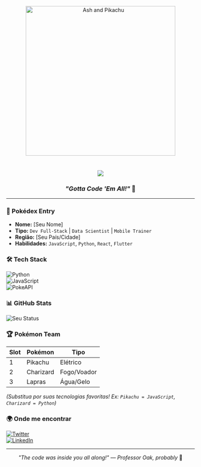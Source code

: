 <p align="center">
  <img src="https://media.tenor.com/fNdTYlP5O59.gif" alt="Ash and Pikachu" width="400">
</p>

<h1 align="center">
  <img src="https://img.shields.io/badge/-HELLO%20WORLD%20-TRAINER-red?style=for-the-badge&logo=pokemon&logoColor=yellow">  
</h1>

<h3 align="center">
  <i>"Gotta Code 'Em All!"</i> 🚀
</h3>

---

### **📜 Pokédex Entry**  
- **Nome:** [Seu Nome]  
- **Tipo:** `Dev Full-Stack` | `Data Scientist` | `Mobile Trainer`  
- **Região:** [Seu País/Cidade]  
- **Habilidades:** `JavaScript`, `Python`, `React`, `Flutter`  

### **🛠️ Tech Stack**  
![Python](https://img.shields.io/badge/-Python-3776AB?logo=python&logoColor=yellow)  
![JavaScript](https://img.shields.io/badge/-JavaScript-F7DF1E?logo=javascript&logoColor=black)  
![PokeAPI](https://img.shields.io/badge/-PokeAPI-FF0000?logo=pokemon&logoColor=white)  

### **📊 GitHub Stats**  
![Seu Status](https://github-readme-stats.vercel.app/api?username=SEUUSER&theme=electric&show_icons=true&hide_border=true)  

### **🏆 Pokémon Team**  
| Slot | Pokémon   | Tipo        |  
|------|-----------|-------------|  
| 1    | Pikachu   | Elétrico    |  
| 2    | Charizard | Fogo/Voador |  
| 3    | Lapras    | Água/Gelo   |  

*(Substitua por suas tecnologias favoritas! Ex: `Pikachu = JavaScript`, `Charizard = Python`)*  

### **🌍 Onde me encontrar**  
[![Twitter](https://img.shields.io/badge/-Twitter-1DA1F2?logo=twitter)](https://twitter.com/seuuser)  
[![LinkedIn](https://img.shields.io/badge/-LinkedIn-0077B5?logo=linkedin)](https://linkedin.com/in/seuuser)  

---

<p align="center">
  <i>"The code was inside you all along!" — Professor Oak, probably</i> 🌟
</p>
